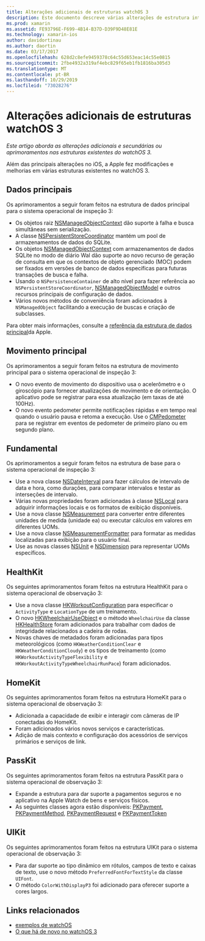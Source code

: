 ```yaml
---
title: Alterações adicionais de estruturas watchOS 3
description: Este documento descreve várias alterações de estrutura introduzidas com o watchOS 3 e como trabalhar com elas no Xamarin. Os dados principais, o Motion Core, o Foundation, o HealthKit, o HomeKit, o PassKit e o UIKit são discutidos.
ms.prod: xamarin
ms.assetid: FE93796E-F699-4B14-B37D-D39F9D48E81E
ms.technology: xamarin-ios
author: davidortinau
ms.author: daortin
ms.date: 03/17/2017
ms.openlocfilehash: 628d2c8efe9459378c64c55d653eac14c55e0815
ms.sourcegitcommit: 2fbe4932a319af4ebc829f65eb1fb1816ba305d3
ms.translationtype: MT
ms.contentlocale: pt-BR
ms.lasthandoff: 10/29/2019
ms.locfileid: "73028276"
---
```

# <a name="additional-watchos-3-frameworks-changes"></a>Alterações adicionais de estruturas watchOS 3

_Este artigo aborda as alterações adicionais e secundárias ou aprimoramentos nas estruturas existentes do watchOS 3._

Além das principais alterações no iOS, a Apple fez modificações e melhorias em várias estruturas existentes no watchOS 3.

## <a name="core-data"></a>Dados principais

Os aprimoramentos a seguir foram feitos na estrutura de dados principal para o sistema operacional de inspeção 3:

- Os objetos raiz [NSManagedObjectContext](https://developer.apple.com/reference/coredata/nsmanagedobjectcontext) dão suporte à falha e busca simultâneas sem serialização.
- A classe [NSPersistentStoreCoordinator](https://developer.apple.com/reference/coredata/nspersistentstorecoordinator) mantém um pool de armazenamentos de dados do SQLite.
- Os objetos [NSManagedObjectContext](https://developer.apple.com/reference/coredata/nsmanagedobjectcontext) com armazenamentos de dados SQLite no modo de diário Wal dão suporte ao novo recurso de geração de consulta em que os contextos de objeto gerenciado (MOC) podem ser fixados em versões de banco de dados específicas para futuras transações de busca e falha.
- Usando o `NSPersistenceContainer` de alto nível para fazer referência ao `NSPersistentStoreCoordinator`, [NSManagedObjectModel](https://developer.apple.com/reference/coredata/nsmanagedobjectmodel) e outros recursos principais de configuração de dados.
- Vários novos métodos de conveniência foram adicionados à `NSManagedObject` facilitando a execução de buscas e criação de subclasses.

Para obter mais informações, consulte a [referência da estrutura de dados principal](https://developer.apple.com/reference/coredata)da Apple.

## <a name="core-motion"></a>Movimento principal

Os aprimoramentos a seguir foram feitos na estrutura de movimento principal para o sistema operacional de inspeção 3:

- O novo evento de movimento do dispositivo usa o acelerômetro e o giroscópio para fornecer atualizações de movimento e de orientação. O aplicativo pode se registrar para essa atualização (em taxas de até 100Hz).
- O novo evento pedometer permite notificações rápidas e em tempo real quando o usuário pausa e retoma a execução. Use o [CMPedometer](https://developer.apple.com/reference/coremotion/cmpedometer) para se registrar em eventos de pedometer de primeiro plano ou em segundo plano.

## <a name="foundation"></a>Fundamental

Os aprimoramentos a seguir foram feitos na estrutura de base para o sistema operacional de inspeção 3:

- Use a nova classe [NSDateInterval](https://developer.apple.com/reference/foundation/nsdateinterval) para fazer cálculos de intervalo de data e hora, como durações, para comparar intervalos e testar as interseções de intervalo.
- Várias novas propriedades foram adicionadas à classe [NSLocal](https://developer.apple.com/reference/foundation/nslocale) para adquirir informações locais e os formatos de exibição disponíveis.
- Use a nova classe [NSMeasurement](https://developer.apple.com/reference/foundation/nsmeasurement) para converter entre diferentes unidades de medida (unidade ea) ou executar cálculos em valores em diferentes UOMs.
- Use a nova classe [NSMeasurementFormatter](https://developer.apple.com/reference/foundation/nsmeasurementformatter) para formatar as medidas localizadas para exibição para o usuário final.
- Use as novas classes [NSUnit](https://developer.apple.com/reference/foundation/nsunit) e [NSDimension](https://developer.apple.com/reference/foundation/nsdimension) para representar UOMs específicos.

## <a name="healthkit"></a>HealthKit

Os seguintes aprimoramentos foram feitos na estrutura HealthKit para o sistema operacional de observação 3:

- Use a nova classe [HKWorkoutConfiguration](https://developer.apple.com/reference/healthkit/hkworkoutconfiguration) para especificar o `ActivityType` e `LocationType` de um treinamento.
- O novo [HKWheelchairUseObject](https://developer.apple.com/reference/healthkit/hkwheelchairuseobject) e o método `WheelchairUse` da classe [HKHealthStore](https://developer.apple.com/reference/healthkit/hkhealthstore) foram adicionados para trabalhar com dados de integridade relacionados a cadeira de rodas.
- Novas chaves de metadados foram adicionadas para tipos meteorológicos (como `HKWeatherConditionClear` e `HKWeatherConditionCloudy`) e os tipos de treinamento (como `HKWorkoutActivityTypeFlexibility` e `HKWorkoutActivityTypeWheelchairRunPace`) foram adicionados.

## <a name="homekit"></a>HomeKit

Os seguintes aprimoramentos foram feitos na estrutura HomeKit para o sistema operacional de observação 3:

- Adicionada a capacidade de exibir e interagir com câmeras de IP conectadas do HomeKit.
- Foram adicionados vários novos serviços e características.
- Adição de mais contexto e configuração dos acessórios de serviços primários e serviços de link.

## <a name="passkit"></a>PassKit

Os seguintes aprimoramentos foram feitos na estrutura PassKit para o sistema operacional de observação 3:

- Expande a estrutura para dar suporte a pagamentos seguros e no aplicativo na Apple Watch de bens e serviços físicos.
- As seguintes classes agora estão disponíveis: [PKPayment](https://developer.apple.com/reference/passkit/pkpayment), [PKPaymentMethod](https://developer.apple.com/reference/passkit/pkpaymentmethod), [PKPaymentRequest](https://developer.apple.com/reference/passkit/pkpaymentrequest) e [PKPaymentToken](https://developer.apple.com/reference/passkit/pkpaymenttoken)

## <a name="uikit"></a>UIKit

Os seguintes aprimoramentos foram feitos na estrutura UIKit para o sistema operacional de observação 3:

- Para dar suporte ao tipo dinâmico em rótulos, campos de texto e caixas de texto, use o novo método `PreferredFontForTextStyle` da classe `UIFont`.
- O método `ColorWithDisplayP3` foi adicionado para oferecer suporte a cores largos.

## <a name="related-links"></a>Links relacionados

- [exemplos de watchOS](https://docs.microsoft.com/samples/browse/?products=xamarin&term=Xamarin.iOS%20watchos)
- [O que há de novo no watchOS 3](https://developer.apple.com/library/prerelease/content/releasenotes/General/WhatsNewInwatchOS/Articles/watchOS3.html#//apple_ref/doc/uid/TP40017085-SW1)
